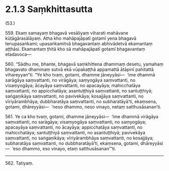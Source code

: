 # 2.1.3 Saṃkhittasutta

(53.)

559\. Ekaṃ samayaṃ bhagavā vesāliyaṃ viharati mahāvane kūṭāgārasālāyaṃ. Atha kho mahāpajāpatī gotamī yena bhagavā tenupasaṅkami; upasaṅkamitvā bhagavantaṃ abhivādetvā ekamantaṃ aṭṭhāsi. Ekamantaṃ ṭhitā kho sā mahāpajāpatī gotamī bhagavantaṃ etadavoca—

560\. “Sādhu me, bhante, bhagavā saṃkhittena dhammaṃ desetu, yamahaṃ bhagavato dhammaṃ sutvā ekā vūpakaṭṭhā appamattā ātāpinī pahitattā vihareyyan”ti. “Ye kho tvaṃ, gotami, dhamme jāneyyāsi—  ‘ime dhammā sarāgāya saṃvattanti, no virāgāya; saṃyogāya saṃvattanti, no visaṃyogāya; ācayāya saṃvattanti, no apacayāya; mahicchatāya saṃvattanti, no appicchatāya; asantuṭṭhiyā saṃvattanti, no santuṭṭhiyā; saṅgaṇikāya saṃvattanti, no pavivekāya; kosajjāya saṃvattanti, no vīriyārambhāya; dubbharatāya saṃvattanti, no subharatāyā’ti, ekaṃsena, gotami, dhāreyyāsi—  ‘neso dhammo, neso vinayo, netaṃ satthusāsanan’ti.

561\. Ye ca kho tvaṃ, gotami, dhamme jāneyyāsi—  ‘ime dhammā virāgāya saṃvattanti, no sarāgāya; visaṃyogāya saṃvattanti, no saṃyogāya; apacayāya saṃvattanti, no ācayāya; appicchatāya saṃvattanti, no mahicchatāya; santuṭṭhiyā saṃvattanti, no asantuṭṭhiyā; pavivekāya saṃvattanti, no saṅgaṇikāya; vīriyārambhāya saṃvattanti, no kosajjāya; subharatāya saṃvattanti, no dubbharatāyā’ti, ekaṃsena, gotami, dhāreyyāsi—  ‘eso dhammo, eso vinayo, etaṃ satthusāsanan’”ti.

---

562\. Tatiyaṃ.
